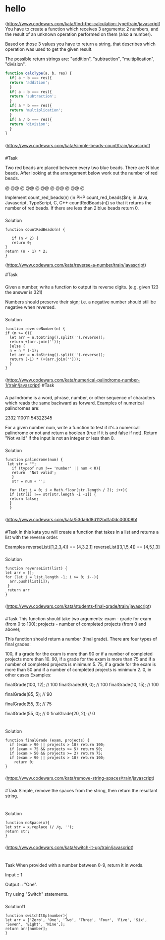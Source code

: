 # hello
###
(https://www.codewars.com/kata/find-the-calculation-type/train/javascript)
You have to create a function which receives 3 arguments: 2 numbers, and the result of an unknown operation performed on them (also a number).

Based on those 3 values you have to return a string, that describes which operation was used to get the given result.

The possible return strings are: "addition", "subtraction", "multiplication", "division".

```javascript
function calcType(a, b, res) {
  if( a + b === res){
  return 'addition';
  }
  if( a - b === res){
  return 'subtraction';
  }
  if( a * b === res){
  return 'multiplication';
  }
  if( a / b === res){
  return 'division';
  }
}
```
###

(https://www.codewars.com/kata/simple-beads-count/train/javascript)
 ###
 #Task
 
 Two red beads are placed between every two blue beads. There are N blue beads. After looking at the arrangement below work out the number of red beads.
 
 @ @@ @ @@ @ @@ @ @@ @ @@ @
 
 Implement count_red_beads(n) (in PHP count_red_beads($n); in Java, Javascript, TypeScript, C, C++ countRedBeads(n)) so that it returns the number of red beads.
 If there are less than 2 blue beads return 0.
 
 ###
 Solution
 ```javaskript
 function countRedBeads(n) {
  
    if (n < 2) {
    return 0;
 }
 return (n - 1) * 2;
 }
 ```
 
 (https://www.codewars.com/kata/reverse-a-number/train/javascript)
 
 #Task
 ###
 Given a number, write a function to output its reverse digits. (e.g. given 123 the answer is 321)
 
 Numbers should preserve their sign; i.e. a negative number should still be negative when reversed.
 ###
 Solution
 ```javaskript
 function reverseNumber(n) {
 if (n >= 0){
   let arr = n.toString().split('').reverse();
   return +(arr.join(''));
   }else {
   n = n * (-1);
   let arr = n.toString().split('').reverse();
   return (-1) * (+(arr.join('')));
   }
 }
 ```
 ###
 (https://www.codewars.com/kata/numerical-palindrome-number-1/train/javascript)
 #Task
 ###
 
 A palindrome is a word, phrase, number, or other sequence of characters which reads the same backward as forward. Examples of numerical palindromes are:
 
 2332 
 110011 
 54322345
 
 For a given number num, write a function to test if it's a numerical palindrome or not and return a boolean (true if it is and false if not). Return "Not valid" if the input is not an integer or less than 0.
 ###
 Solution
 ```javaskript
 function palindrome(num) { 
  let str = "";
    if (typeof num !== 'number' || num < 0){
    return  'Not valid';
    }
    str = num + '';
  
   for (let i = 0; i < Math.floor(str.length / 2); i++){
   if (str[i] !== str[str.length -i -1]) {
   return false;
   }
   }
   ```
 ###
 (https://www.codewars.com/kata/53da6d8d112bd1a0dc00008b)
 ###
 #Task
 In this kata you will create a function that takes in a list and returns a list with the reverse order.
 
 Examples
 reverseList([1,2,3,4]) == [4,3,2,1]
 reverseList([3,1,5,4]) == [4,5,1,3]
 ###
 Solution
 ```Javaskript
 function reverseList(list) {
 let arr = [];
 for (let i = list.length -1; i >= 0; i--){
   arr.push(list[i]);
  }
  return arr
 }
 ```
 ###
 (https://www.codewars.com/kata/students-final-grade/train/javascript)
 ###
 #Task
 This function should take two arguments: exam - grade for exam (from 0 to 100); projects - number of completed projects (from 0 and above);
 
 This function should return a number (final grade). There are four types of final grades:
 
 100, if a grade for the exam is more than 90 or if a number of completed projects more than 10.
 90, if a grade for the exam is more than 75 and if a number of completed projects is minimum 5.
 75, if a grade for the exam is more than 50 and if a number of completed projects is minimum 2.
 0, in other cases
 Examples:
 
 finalGrade(100, 12);  // 100
 finalGrade(99, 0);    // 100
 finalGrade(10, 15);   // 100
 
 finalGrade(85, 5);    // 90
 
 finalGrade(55, 3);    // 75
 
 finalGrade(55, 0);    // 0
 finalGrade(20, 2);    // 0
 #
 Solution
 ```Javaskript
 function finalGrade (exam, projects) {
   if (exam > 90 || projects > 10) return 100;
   if (exam > 75 && projects >= 5) return 90;
   if (exam > 50 && projects >= 2) return 75;
   if (exam > 90 || projects > 10) return 100;
     return 0;
 }
 ```
 ###
 (https://www.codewars.com/kata/remove-string-spaces/train/javascript)
 ###
 #Task
 Simple, remove the spaces from the string, then return the resultant string.
 #
 Solution
 ```Javaskript
 function noSpace(x){
 let str = x.replace (/ /g, '');
 return str;
 }
 ```
 
 ###
 (https://www.codewars.com/kata/switch-it-up/train/javascript)
 #
 Task
 When provided with a number between 0-9, return it in words.
 
 Input :: 1
 
 Output :: "One".
 
 Try using "Switch" statements.
 ###
 Solution11
 ```Javaskript
 function switchItUp(number){
 let arr = ['Zero', 'One', 'Two', 'Three', 'Four', 'Five', 'Six', 'Seven', 'Eight', 'Nine',];
 return arr[number];
 }
 ```
 
 